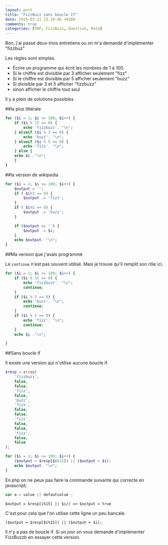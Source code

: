 ```yaml
---
layout: post
title: "FizzBuzz sans boucle If"
date: 2015-03-22 23:19:46 +0100
comments: true
categories: [PHP, FizzBuzz, Question, Kata]
---
```




Bon, j'ai passé deux-trois entretiens ou on m'a demandé d'implémenter "fizzbuz"

Les règles sont simples.

* Écrire un programme qui écrit les nombres de 1 à 100.
* Si le chiffre est divisible par 3 afficher seulement "fizz" 
* Si le chiffre est divisible par 5 afficher seulement "buzz"
* Si divisible par 3 et 5 afficher "fizzbuzz"
* sinon afficher le chiffre tout seul

Il y a plein de solutions possibles

##la plus littérale
``` php
for ($i = 1; $i <= 100; $i++) {
    if ($i % 15 == 0) {
        echo 'fizzbuzz'. "\n";
    } elseif ($i % 3 == 0) {
        echo 'buzz'. "\n";
    } elseif ($i % 5 == 0) {
        echo 'fizz'. "\n";
    } else {
    echo $i ."\n";
    }
}
```

##la version de wikipedia

``` php
for ($i = 1; $i <= 100; $i++) {
    $output = '';
    if ( $i%3 == 0) {
        $output .= 'fizz';
    }
    if ( $i%5 == 0) {
        $output .= 'buzz';
    }

    if ($output == '') {
        $output .= $i;
    }
    echo $output. "\n";
}
```

##Ma version que j'avais programmé

Le `continue` n'est pas souvent utilisé. Mais je trouve qu'il remplit son rôle ici. 

``` php
for ($i = 1; $i <= 100; $i++) {
    if ($i % 15 == 0) {
        echo 'fizzbuzz'. "\n";
        continue;
    }
    if ($i % 3 == 0) {
        echo 'buzz'. "\n";
        continue;
    }
    if ($i % 5 == 0) {
        echo 'fizz'. "\n";
        continue;
    }
    echo $i ."\n";

}
```
##Sans boucle if

Il existe une version qui n'utilise aucune boucle if.
```php
$resp = array(
    'fizzbuzz', 
    false,
    false,
    'fizz',
    false,
    'buzz', 
    'fizz',
    false, 
    false, 
    'fizz', 
    false, 
    false, 
    'fizz',
    false,
    false
);

for ($i = 1; $i <= 100; $i++) {
    ($output = $resp[$i%15]) || ($output = $i);
    echo $output. "\n";
}

```

En php on ne peux pas faire la commande suivante qui correcte en javascript;
``` js
var a = value || defautvalue ;
```

```
$output = $resp[i%15] || $i// => $output = true
```


C'est pour cela que l'on utilise cette ligne un peu bancale.
```
($output = $resp[$i%15]) || ($output = $i);
```
Il n'y a pas de boucle if. Si un jour on vous demande d'implémenter FizzBuzzb en essayer cette version.  


